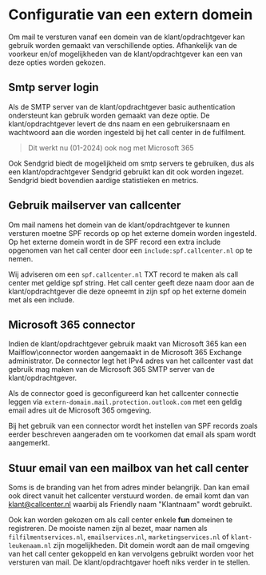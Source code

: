 # Configuratie van een extern domein
Om mail te versturen vanaf een domein van de klant/opdrachtgever kan gebruik worden gemaakt van verschillende opties. Afhankelijk van de voorkeur en/of mogelijkheden van de klant/opdrachtgever kan een van deze opties worden gekozen.

## Smtp server login 
Als de SMTP server van de klant/opdrachtgever basic authentication ondersteunt kan gebruik worden gemaakt van deze optie. De klant/opdrachtgever levert de dns naam en een gebruikersnaam en wachtwoord aan die worden ingesteld bij het call center in de fulfilment.

> Dit werkt nu (01-2024) ook nog met Microsoft 365

Ook Sendgrid biedt de mogelijkheid om smtp servers te gebruiken, dus als een klant/opdrachtgever Sendgrid gebruikt kan dit ook worden ingezet. Sendgrid biedt bovendien aardige statistieken en metrics.

## Gebruik mailserver van callcenter
Om mail namens het domein van de klant/opdrachtgever te kunnen versturen moetne SPF records op op het externe domein worden ingesteld.
Op het externe domein wordt in de SPF record een extra include opgenomen van het call center door een `include:spf.callcenter.nl` op te nemen.

Wij adviseren om een `spf.callcenter.nl` TXT record te maken als call center met geldige spf string. Het call center geeft deze naam door aan de klant/opdrachtgever die deze opneemt in zijn spf op het externe domein met als een include.

## Microsoft 365 connector
Indien de klant/opdrachtgever gebruik maakt van Microsoft 365 kan een Mailflow\connector worden aangemaakt in de Microsoft 365 Exchange administrator. De connector legt het IPv4 adres van het callcenter vast dat gebruik mag maken van de Microsoft 365 SMTP server van de klant/opdrachtgever.

Als de connector goed is geconfigureerd kan het callcenter connectie leggen via `extern-domain.mail.protection.outlook.com` met een geldig email adres uit de Microsoft 365 omgeving.

Bij het gebruik van een connector wordt het instellen van SPF records zoals eerder beschreven aangeraden om te voorkomen dat email als spam wordt aangemerkt.

## Stuur email van een mailbox van het call center
Soms is de branding van het from adres minder belangrijk. Dan kan email ook direct vanuit het callcenter verstuurd worden. de email komt dan van klant@callcenter.nl waarbij als Friendly naam "Klantnaam" wordt gebruikt.

Ook kan worden gekozen om als call center enkele **fun** domeinen te registreren. De mooiste namen zijn al bezet, maar namen als `filfilmentservices.nl`, `emailservices.nl`, `marketingservices.nl` of `klant-leukenaam.nl` zijn mogelijkheden. Dit domein wordt aan de mail omgeving van het call center gekoppeld en kan vervolgens gebruikt worden voor het versturen van mail. De klant/opdrachtgaver hoeft niks verder in te stellen.
